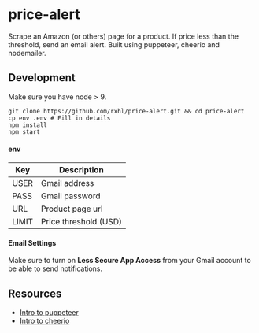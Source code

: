 # price-alert

Scrape an Amazon (or others) page for a product. If price less than the threshold, send an email alert. Built using puppeteer, cheerio and nodemailer.

## Development

Make sure you have node > 9.

```
git clone https://github.com/rxhl/price-alert.git && cd price-alert
cp env .env # Fill in details
npm install
npm start
```

#### env

| Key   | Description           |
| ----- | --------------------- |
| USER  | Gmail address         |
| PASS  | Gmail password        |
| URL   | Product page url      |
| LIMIT | Price threshold (USD) |

#### Email Settings

Make sure to turn on **Less Secure App Access** from your Gmail account to be able to send notifications.

## Resources

- [Intro to puppeteer](https://developers.google.com/web/tools/puppeteer)
- [Intro to cheerio](https://github.com/cheeriojs/cheerio)
